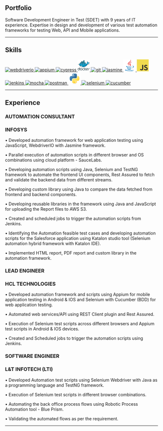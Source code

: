 ## Portfolio

Software Development Engineer in Test (SDET) with 9 years of IT experience. Expertise in design and development of various test automation frameworks for testing Web, API and Mobile applications.

---

## Skills

<p align="left"> <a href="https://webdriver.io/" target="_blank" rel="noreferrer"> <img src="https://avatars.githubusercontent.com/u/6512473?s=200&v=4" alt="webdriverio" width="40" height="40"/> <a href="https://appium.io/" target="_blank" rel="noreferrer"> <img src="https://camo.githubusercontent.com/3eb867d17687f3afdc1f69c250427f98c9577286e83d4d8c10ca7683287549ad/68747470733a2f2f7777772e6b6579746f72632e636f6d2f77702d636f6e74656e742f75706c6f6164732f323031342f30382f61707069756d2e706e67" alt="appium" width="60" height="40"/> <a href="https://www.cypress.io" target="_blank" rel="noreferrer"> <img src="https://raw.githubusercontent.com/simple-icons/simple-icons/6e46ec1fc23b60c8fd0d2f2ff46db82e16dbd75f/icons/cypress.svg" alt="cypress" width="40" height="40"/> </a> <a href="https://www.docker.com/" target="_blank" rel="noreferrer"> <img src="https://raw.githubusercontent.com/devicons/devicon/master/icons/docker/docker-original-wordmark.svg" alt="docker" width="40" height="40"/> </a> <a href="https://git-scm.com/" target="_blank" rel="noreferrer"> <img src="https://www.vectorlogo.zone/logos/git-scm/git-scm-icon.svg" alt="git" width="40" height="40"/> </a> <a href="https://jasmine.github.io/" target="_blank" rel="noreferrer"> <img src="https://www.vectorlogo.zone/logos/jasmine/jasmine-icon.svg" alt="jasmine" width="40" height="40"/> </a> <a href="https://www.java.com" target="_blank" rel="noreferrer"> <img src="https://raw.githubusercontent.com/devicons/devicon/master/icons/java/java-original.svg" alt="java" width="40" height="40"/> </a> <a href="https://developer.mozilla.org/en-US/docs/Web/JavaScript" target="_blank" rel="noreferrer"> <img src="https://raw.githubusercontent.com/devicons/devicon/master/icons/javascript/javascript-original.svg" alt="javascript" width="40" height="40"/> </a> <a href="https://www.jenkins.io" target="_blank" rel="noreferrer"> <img src="https://www.vectorlogo.zone/logos/jenkins/jenkins-icon.svg" alt="jenkins" width="40" height="40"/> </a> <a href="https://mochajs.org" target="_blank" rel="noreferrer"> <img src="https://www.vectorlogo.zone/logos/mochajs/mochajs-icon.svg" alt="mocha" width="40" height="40"/> </a> <a href="https://postman.com" target="_blank" rel="noreferrer"> <img src="https://www.vectorlogo.zone/logos/getpostman/getpostman-icon.svg" alt="postman" width="40" height="40"/> </a> <a href="https://www.python.org" target="_blank" rel="noreferrer"> <img src="https://raw.githubusercontent.com/devicons/devicon/master/icons/python/python-original.svg" alt="python" width="40" height="40"/> </a> <a href="https://www.selenium.dev" target="_blank" rel="noreferrer"> <img src="https://raw.githubusercontent.com/detain/svg-logos/780f25886640cef088af994181646db2f6b1a3f8/svg/selenium-logo.svg" alt="selenium" width="40" height="40"/> </a> <a href="https://cucumber.io/" target="_blank" rel="noreferrer"> <img src="https://avatars.githubusercontent.com/u/320565?s=200&v=4" alt="cucumber" width="40" height="40"/> </a></p>

---

## Experience

### **AUTOMATION CONSULTANT**
### INFOSYS
•	Developed automation framework for web application testing using JavaScript, WebdriverIO with Jasmine framework.

•	Parallel execution of automation scripts in different browser and OS combinations using cloud platform - SauceLabs.

•	Developing automation scripts using Java, Selenium and TestNG framework to automate the frontend UI components, Rest Assured to fetch and validate the backend data from different streams.

•	Developing custom library using Java to compare the data fetched from frontend and backend components.

•	Developing reusable libraries in the framework using Java and JavaScript for uploading the Report files to AWS S3.

•	Created and scheduled jobs to trigger the automation scripts from Jenkins.

•	Identifying the Automation feasible test cases and developing automation scripts for the Salesforce application using Katalon studio tool (Selenium automation hybrid framework with Katalon IDE).

•	Implemented HTML report, PDF report and custom library in the automation framework.

### **LEAD ENGINEER**
### HCL TECHNOLOGIES

•	Developed automation framework and scripts using Appium for mobile application testing in Android & IOS and Selenium with Cucumber (BDD) for web application testing.

•	Automated web services/API using REST Client plugin and Rest Assured.

•	Execution of Selenium test scripts across different browsers and Appium test scripts in Android & IOS devices.

•	Created and Scheduled jobs to trigger the automation scripts using Jenkins.

### **SOFTWARE ENGINEER**
### L&T INFOTECH (LTI)

•	Developed Automation test scripts using Selenium Webdriver with Java as a programming language and TestNG framework.

•	Execution of Selenium test scripts in different browser combinations.

•	Automating the back office process flows using Robotic Process Automation tool - Blue Prism.

•	Validating the automated flows as per the requirement.

---

